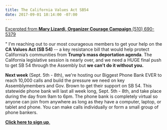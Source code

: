 ```yaml
---
title: The California Values Act SB54
date: 2017-09-01 18:14:00 -07:00
---
```


[Excerpted from **Mary Lizardi, Organizer
Courage Campaign**
(510) 690-5379](https://www.couragecampaign.org/) 

"  I'm reaching out to our most courageous members to get your help on the **CA Values Act (SB 54)** -- a key resistance bill that would help protect California’s communities from **Trump’s mass deportation agenda**. The California legislative session is nearly over, and we need a HUGE final push to get SB 54 through the Assembly but **we can't do it without you.**
 
**Next week** (Sept. 5th - 8th), we're hosting our Biggest Phone Bank EVER to reach 10,000 calls and build the pressure we need on key Assemblymembers and Gov. Brown to get their support on SB 54. This statewide phone bank will last all week long, Sept. 5th - 8th, and take place during the day from 9am to 6pm. The phone bank is completely virtual so anyone can join from anywhere as long as they have a computer, laptop, or tablet and phone. You can make calls individually or form a small group of phone bankers. 

[**Click here to sign up**.](http://act.couragecampaign.org/signup/CAValuesAct_phonebank/)
